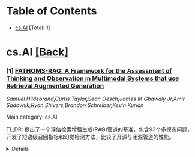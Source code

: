 <div id=toc></div>

# Table of Contents

- [cs.AI](#cs.AI) [Total: 1]


<div id='cs.AI'></div>

# cs.AI [[Back]](#toc)

### [1] [FATHOMS-RAG: A Framework for the Assessment of Thinking and Observation in Multimodal Systems that use Retrieval Augmented Generation](https://arxiv.org/abs/2510.08945)
*Samuel Hildebrand,Curtis Taylor,Sean Oesch,James M Ghawaly Jr,Amir Sadovnik,Ryan Shivers,Brandon Schreiber,Kevin Kurian*

Main category: cs.AI

TL;DR: 提出了一个评估检索增强生成(RAG)管道的基准，包含93个多模态问题，开发了短语级召回指标和幻觉检测方法，比较了开源与闭源管道的性能。


<details>
  <summary>Details</summary>
Motivation: 现有基准主要关注检索等特定方面，缺乏对RAG管道整体能力的评估，特别是多模态信息的处理和跨文档推理能力。

Method: 创建包含文本、表格、图像等多模态数据的人类标注数据集，提出短语级召回指标，使用最近邻嵌入分类器检测幻觉，比较2个开源和4个闭源模型。

Result: 闭源管道在正确性和幻觉检测方面显著优于开源管道，特别是在多模态和跨文档问题上表现差距更大。人工评估显示指标与人类判断高度一致。

Conclusion: 该基准能有效评估RAG管道的整体性能，闭源模型在多模态RAG任务中表现更好，提出的评估指标与人类判断具有良好一致性。

Abstract: Retrieval-augmented generation (RAG) has emerged as a promising paradigm for
improving factual accuracy in large language models (LLMs). We introduce a
benchmark designed to evaluate RAG pipelines as a whole, evaluating a
pipeline's ability to ingest, retrieve, and reason about several modalities of
information, differentiating it from existing benchmarks that focus on
particular aspects such as retrieval. We present (1) a small, human-created
dataset of 93 questions designed to evaluate a pipeline's ability to ingest
textual data, tables, images, and data spread across these modalities in one or
more documents; (2) a phrase-level recall metric for correctness; (3) a
nearest-neighbor embedding classifier to identify potential pipeline
hallucinations; (4) a comparative evaluation of 2 pipelines built with
open-source retrieval mechanisms and 4 closed-source foundation models; and (5)
a third-party human evaluation of the alignment of our correctness and
hallucination metrics. We find that closed-source pipelines significantly
outperform open-source pipelines in both correctness and hallucination metrics,
with wider performance gaps in questions relying on multimodal and
cross-document information. Human evaluation of our metrics showed average
agreement of 4.62 for correctness and 4.53 for hallucination detection on a 1-5
Likert scale (5 indicating "strongly agree").

</details>
